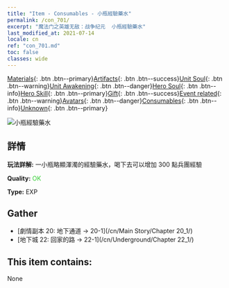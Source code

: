 ```yaml
---
title: "Item - Consumables - 小瓶經驗藥水"
permalink: /con_701/
excerpt: "魔法门之英雄无敌：战争纪元  小瓶經驗藥水"
last_modified_at: 2021-07-14
locale: cn
ref: "con_701.md"
toc: false
classes: wide
---
```

 [Materials](/ItemsCN/){: .btn .btn--primary}[Artifacts](/ItemsCN/Artifacts/){: .btn .btn--success}[Unit Soul](/ItemsCN/UnitSoul/){: .btn .btn--warning}[Unit Awakening](/ItemsCN/UnitAwakening/){: .btn .btn--danger}[Hero Soul](/ItemsCN/HeroSoul/){: .btn .btn--info}[Hero Skill](/ItemsCN/HeroSkill/){: .btn .btn--primary}[Gift](/ItemsCN/Gift/){: .btn .btn--success}[Event related](/ItemsCN/Events/){: .btn .btn--warning}[Avatars](/ItemsCN/Avatars/){: .btn .btn--danger}[Consumables](/ItemsCN/Consumables/){: .btn .btn--info}[Unknown](/ItemsCN/Unknown/){: .btn .btn--primary}

 ![小瓶經驗藥水](/images/t/i_501.png)

## 詳情
 **玩法詳解:** 一小瓶略顯渾濁的經驗藥水，喝下去可以增加 300 點兵團經驗

 **Quality:** <span style="color: #32CD32">OK</span>

 **Type:** EXP

## Gather

*    [劇情副本 20: 地下通道 -> 20-1](/cn/Main Story/Chapter 20_1/) 
*    [地下城 22: 回家的路 -> 22-1](/cn/Underground/Chapter 22_1/) 

## This item contains:

  None

